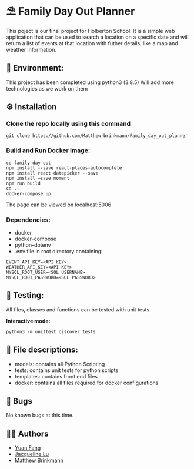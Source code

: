 # ⛱️ Family Day Out Planner
This poject is our final project for Holberton School. It is a simple web application that can be used to search a location on a specific date and will return a list of events at that location with futher details, like a map and weather information.

## 🌳 Environment:
This project has been completed using python3 (3.8.5) Will add more technologies as we work on them

## ⚙️ Installation

### Clone the repo locally using this command
```
git clone https://github.com/Matthew-brinkmann/Family_day_out_planner
```
### Build and Run Docker Image:
```
cd family-day-out
npm install --save react-places-autocomplete
npm install react-datepicker --save
npm install —save moment
npm run build
cd ..
docker-compose up
```
The page can be viewed on localhost:5006
### Dependencies:
* docker
* docker-compose
* python-dotenv
* .env file in root directory containing:
```
EVENT_API_KEY=<API KEY>
WEATHER_API_KEY=<API KEY>
MYSQL_ROOT_USER=<SQL USERNAME>
MYSQL_ROOT_PASSWORD=<SQL PASSWORD>
```
## 🛂 Testing:
All files, classes and functions can be tested with unit tests.

**Interactive mode:** 
```
python3 -m unittest discover tests
```


## 📁 File descriptions:
- models: contains all Python Scripting
- tests: contains unit tests for python scripts
- templates: contains front end files
- docker: contains all files required for docker configurations

## 🐛 Bugs
No known bugs at this time.
## ✍🏽 Authors
- [Yuan Fang](https://github.com/yuan-fang-228)
- [Jacqueline Lu](https://github.com/Jql11)
- [Matthew Brinkmann](https://github.com/Matthew-brinkmann)

